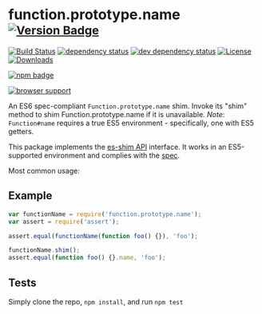 # function.prototype.name <sup>[![Version Badge][2]][1]</sup>

[![Build Status][3]][4]
[![dependency status][5]][6]
[![dev dependency status][7]][8]
[![License][license-image]][license-url]
[![Downloads][downloads-image]][downloads-url]

[![npm badge][11]][1]

[![browser support][9]][10]

An ES6 spec-compliant `Function.prototype.name` shim. Invoke its "shim" method to shim Function.prototype.name if it is unavailable.
*Note*: `Function#name` requires a true ES5 environment - specifically, one with ES5 getters.

This package implements the [es-shim API](https://github.com/es-shims/api) interface. It works in an ES5-supported environment and complies with the [spec](http://www.ecma-international.org/ecma-262/6.0/#sec-get-regexp.prototype.flags).

Most common usage:

## Example

```js
var functionName = require('function.prototype.name');
var assert = require('assert');

assert.equal(functionName(function foo() {}), 'foo');

functionName.shim();
assert.equal(function foo() {}.name, 'foo');
```

## Tests
Simply clone the repo, `npm install`, and run `npm test`

[1]: https://npmjs.org/package/function.prototype.name
[2]: http://versionbadg.es/ljharb/function.prototype.name.svg
[3]: https://travis-ci.org/ljharb/function.prototype.name.svg
[4]: https://travis-ci.org/ljharb/function.prototype.name
[5]: https://david-dm.org/ljharb/function.prototype.name.svg
[6]: https://david-dm.org/ljharb/function.prototype.name
[7]: https://david-dm.org/ljharb/function.prototype.name/dev-status.svg
[8]: https://david-dm.org/ljharb/function.prototype.name#info=devDependencies
[9]: https://ci.testling.com/ljharb/function.prototype.name.png
[10]: https://ci.testling.com/ljharb/function.prototype.name
[11]: https://nodei.co/npm/function.prototype.name.png?downloads=true&stars=true
[license-image]: http://img.shields.io/npm/l/function.prototype.name.svg
[license-url]: LICENSE
[downloads-image]: http://img.shields.io/npm/dm/function.prototype.name.svg
[downloads-url]: http://npm-stat.com/charts.html?package=function.prototype.name
